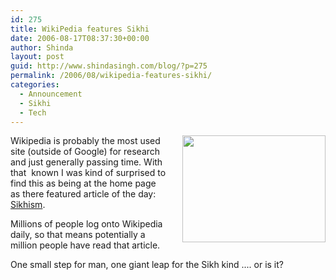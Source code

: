 ```yaml
---
id: 275
title: WikiPedia features Sikhi
date: 2006-08-17T08:37:30+00:00
author: Shinda
layout: post
guid: http://www.shindasingh.com/blog/?p=275
permalink: /2006/08/wikipedia-features-sikhi/
categories:
  - Announcement
  - Sikhi
  - Tech
---
```

<a href="http://www.shindasingh.com/blog/wp-content/uploads/2006/08/WindowsLiveWriter/WikiPediafeaturesSikhi_8708/sikhwiki%5B11%5D4.gif" atomicselection="true"><img style="margin: 0px 0px 0px 25px" height="171" src="http://www.shindasingh.com/blog/wp-content/uploads/2006/08/WindowsLiveWriter/WikiPediafeaturesSikhi_8708/sikhwiki_thumb%5B7%5D4.gif" width="229" align="right" /></a>Wikipedia is probably the most used site (outside of Google) for research and just generally passing time. With that&nbsp; known I was kind of surprised to find this as being at the home page as there featured article of the day: [Sikhism](http://en.wikipedia.org/wiki/Sikhism). 

Millions of people log onto Wikipedia daily, so that means potentially a million people have read that article.&nbsp; 

One small step for man, one giant leap for the Sikh kind .... or is it?
